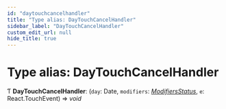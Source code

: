 ```yaml
---
id: "daytouchcancelhandler"
title: "Type alias: DayTouchCancelHandler"
sidebar_label: "DayTouchCancelHandler"
custom_edit_url: null
hide_title: true
---
```


# Type alias: DayTouchCancelHandler

Ƭ **DayTouchCancelHandler**: (`day`: Date, `modifiers`: [*ModifiersStatus*](modifiersstatus.md), `e`: React.TouchEvent) => *void*
